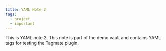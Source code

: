 ```yaml
---
title: YAML Note 2
tags:
  - project
  - important
---
```


This is YAML note 2. This note is part of the demo vault and contains YAML tags for testing the Tagmate plugin.
